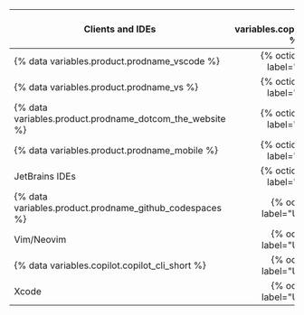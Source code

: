 | Clients and IDEs                                         | {% data variables.copilot.copilot_extensions %} support |
|----------------------------------------------------------|:----------------------------------------------------------------:|
| {% data variables.product.prodname_vscode %}             |           {% octicon "check" aria-label="Supported" %}           |
| {% data variables.product.prodname_vs %}                 |           {% octicon "check" aria-label="Supported" %}           |
| {% data variables.product.prodname_dotcom_the_website %} |           {% octicon "check" aria-label="Supported" %}           |
| {% data variables.product.prodname_mobile %}             |           {% octicon "check" aria-label="Supported" %}           |
| JetBrains IDEs                                           |           {% octicon "check" aria-label="Supported" %}           |
| {% data variables.product.prodname_github_codespaces %}  |            {% octicon "x" aria-label="Unsupported" %}            |
| Vim/Neovim                                               |            {% octicon "x" aria-label="Unsupported" %}            |
| {% data variables.copilot.copilot_cli_short %}  |            {% octicon "x" aria-label="Unsupported" %}            |
| Xcode                                                    |            {% octicon "x" aria-label="Unsupported" %}            |
